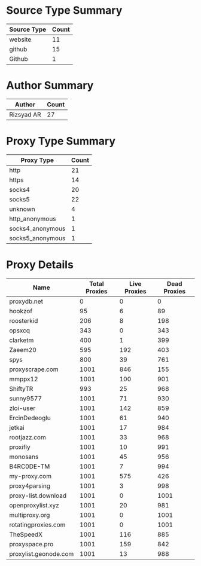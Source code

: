 # Source Type Summary

| Source Type | Count |
|-------------|-------|
| website | 11 |
| github | 15 |
| Github | 1 |


# Author Summary

| Author | Count |
|--------|-------|
| Rizsyad AR | 27 |


# Proxy Type Summary

| Proxy Type | Count |
|------------|-------|
| http | 21 |
| https | 14 |
| socks4 | 20 |
| socks5 | 22 |
| unknown | 4 |
| http_anonymous | 1 |
| socks4_anonymous | 1 |
| socks5_anonymous | 1 |


# Proxy Details

| Name | Total Proxies | Live Proxies | Dead Proxies |
|------|---------------|--------------|---------------|
| proxydb.net | 0 | 0 | 0 |
| hookzof | 95 | 6 | 89 |
| roosterkid | 206 | 8 | 198 |
| opsxcq | 343 | 0 | 343 |
| clarketm | 400 | 1 | 399 |
| Zaeem20 | 595 | 192 | 403 |
| spys | 800 | 39 | 761 |
| proxyscrape.com | 1001 | 846 | 155 |
| mmppx12 | 1001 | 100 | 901 |
| ShiftyTR | 993 | 25 | 968 |
| sunny9577 | 1001 | 71 | 930 |
| zloi-user | 1001 | 142 | 859 |
| ErcinDedeoglu | 1001 | 61 | 940 |
| jetkai | 1001 | 17 | 984 |
| rootjazz.com | 1001 | 33 | 968 |
| proxifly | 1001 | 10 | 991 |
| monosans | 1001 | 45 | 956 |
| B4RC0DE-TM | 1001 | 7 | 994 |
| my-proxy.com | 1001 | 575 | 426 |
| proxy4parsing | 1001 | 3 | 998 |
| proxy-list.download | 1001 | 0 | 1001 |
| openproxylist.xyz | 1001 | 20 | 981 |
| multiproxy.org | 1001 | 0 | 1001 |
| rotatingproxies.com | 1001 | 0 | 1001 |
| TheSpeedX | 1001 | 116 | 885 |
| proxyspace.pro | 1001 | 159 | 842 |
| proxylist.geonode.com | 1001 | 13 | 988 |
